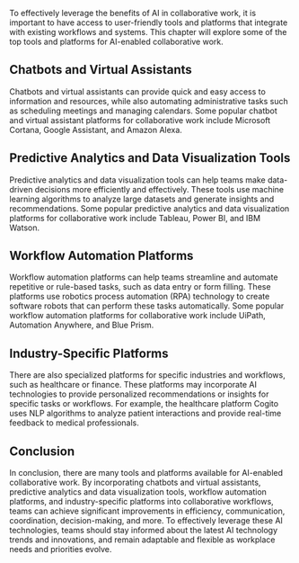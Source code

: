 
To effectively leverage the benefits of AI in collaborative work, it is important to have access to user-friendly tools and platforms that integrate with existing workflows and systems. This chapter will explore some of the top tools and platforms for AI-enabled collaborative work.

Chatbots and Virtual Assistants
-------------------------------

Chatbots and virtual assistants can provide quick and easy access to information and resources, while also automating administrative tasks such as scheduling meetings and managing calendars. Some popular chatbot and virtual assistant platforms for collaborative work include Microsoft Cortana, Google Assistant, and Amazon Alexa.

Predictive Analytics and Data Visualization Tools
-------------------------------------------------

Predictive analytics and data visualization tools can help teams make data-driven decisions more efficiently and effectively. These tools use machine learning algorithms to analyze large datasets and generate insights and recommendations. Some popular predictive analytics and data visualization platforms for collaborative work include Tableau, Power BI, and IBM Watson.

Workflow Automation Platforms
-----------------------------

Workflow automation platforms can help teams streamline and automate repetitive or rule-based tasks, such as data entry or form filling. These platforms use robotics process automation (RPA) technology to create software robots that can perform these tasks automatically. Some popular workflow automation platforms for collaborative work include UiPath, Automation Anywhere, and Blue Prism.

Industry-Specific Platforms
---------------------------

There are also specialized platforms for specific industries and workflows, such as healthcare or finance. These platforms may incorporate AI technologies to provide personalized recommendations or insights for specific tasks or workflows. For example, the healthcare platform Cogito uses NLP algorithms to analyze patient interactions and provide real-time feedback to medical professionals.

Conclusion
----------

In conclusion, there are many tools and platforms available for AI-enabled collaborative work. By incorporating chatbots and virtual assistants, predictive analytics and data visualization tools, workflow automation platforms, and industry-specific platforms into collaborative workflows, teams can achieve significant improvements in efficiency, communication, coordination, decision-making, and more. To effectively leverage these AI technologies, teams should stay informed about the latest AI technology trends and innovations, and remain adaptable and flexible as workplace needs and priorities evolve.
